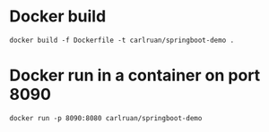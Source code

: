 # Docker build
`docker build -f Dockerfile -t carlruan/springboot-demo .`

# Docker run in a container on port 8090
`docker run -p 8090:8080 carlruan/springboot-demo`
